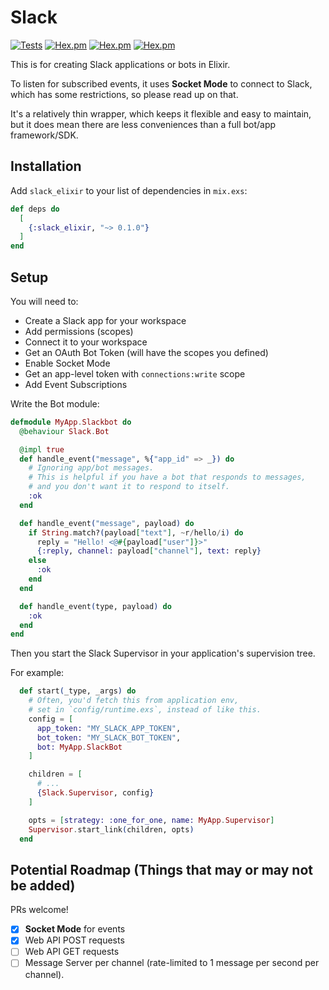 # Slack

[![Tests](https://github.com/ryanwinchester/slack_elixir/actions/workflows/ci.yml/badge.svg)](https://github.com/ryanwinchester/slack_elixir/actions/workflows/ci.yml)
 [![Hex.pm](https://img.shields.io/hexpm/v/slack_elixir)](https://hex.pm/packages/slack_elixir)
 [![Hex.pm](https://img.shields.io/hexpm/dt/slack_elixir)](https://hex.pm/packages/slack_elixir)
 [![Hex.pm](https://img.shields.io/hexpm/l/slack_elixir)](https://github.com/ryanwinchester/slack_elixir/blob/main/LICENSE)

This is for creating Slack applications or bots in Elixir.

To listen for subscribed events, it uses **Socket Mode** to connect to Slack, which has some restrictions, so
please read up on that.

It's a relatively thin wrapper, which keeps it flexible and easy to maintain, but
it does mean there are less conveniences than a full bot/app framework/SDK.

## Installation

Add `slack_elixir` to your list of dependencies in `mix.exs`:

```elixir
def deps do
  [
    {:slack_elixir, "~> 0.1.0"}
  ]
end
```

## Setup

You will need to:

  - Create a Slack app for your workspace
  - Add permissions (scopes)
  - Connect it to your workspace
  - Get an OAuth Bot Token (will have the scopes you defined)
  - Enable Socket Mode
  - Get an app-level token with `connections:write` scope
  - Add Event Subscriptions

Write the Bot module:
  
```elixir
defmodule MyApp.Slackbot do
  @behaviour Slack.Bot

  @impl true
  def handle_event("message", %{"app_id" => _}) do
    # Ignoring app/bot messages.
    # This is helpful if you have a bot that responds to messages,
    # and you don't want it to respond to itself.
    :ok
  end

  def handle_event("message", payload) do
    if String.match?(payload["text"], ~r/hello/i) do
      reply = "Hello! <@#{payload["user"]}>"
      {:reply, channel: payload["channel"], text: reply}
    else
      :ok
    end
  end

  def handle_event(type, payload) do
    :ok
  end
end
```

Then you start the Slack Supervisor in your application's supervision tree.

For example:

```elixir
  def start(_type, _args) do
    # Often, you'd fetch this from application env,
    # set in `config/runtime.exs`, instead of like this.
    config = [
      app_token: "MY_SLACK_APP_TOKEN",
      bot_token: "MY_SLACK_BOT_TOKEN",
      bot: MyApp.SlackBot
    ]

    children = [
      # ...
      {Slack.Supervisor, config}
    ]

    opts = [strategy: :one_for_one, name: MyApp.Supervisor]
    Supervisor.start_link(children, opts)
  end
```

## Potential Roadmap (Things that may or may not be added)

PRs welcome!

- [x] **Socket Mode** for events
- [x] Web API POST requests
- [ ] Web API GET requests
- [ ] Message Server per channel (rate-limited to 1 message per second per channel).

